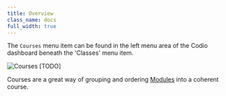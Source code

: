 ```yaml
---
title: Overview
class_name: docs
full_width: true
---
```


The `Courses` menu item can be found in the left menu area of the Codio dashboard beneath the 'Classes' menu item.

![Courses](/img/docs/courses.png) [TODO]

Courses are a great way of grouping and ordering [Modules](/docs/dashboard/modules/) into a coherent course.